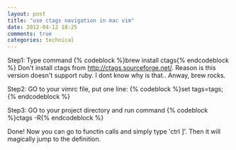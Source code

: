 ```yaml
---
layout: post
title: "use ctags navigation in mac vim"
date: 2012-04-12 18:25
comments: true
categories: technical
---
```


Step1: Type command {% codeblock %}brew install ctags{% endcodeblock %}
Don't install ctags from http://ctags.sourceforge.net/. Reason is this version doesn't support ruby. I dont know why is that.. Anway, brew rocks.

Step2: GO to your vimrc file, put one line: {% codeblock %}set tags=tags;{% endcodeblock %}

Step3: GO to your project directory and run command {% codeblock %}ctags -R{% endcodeblock %}

Done! Now you can go to functin calls and simply type 'ctrl ]'. Then it will magically jump to the definition.

